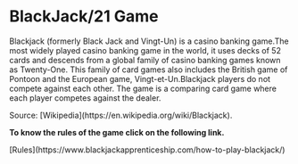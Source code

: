 <h1>BlackJack/21 Game</h1>
<p>Blackjack (formerly Black Jack and Vingt-Un) is a casino banking game.The most widely played casino banking game in the world, it uses decks of 52 cards and descends from a global family of casino banking games known as Twenty-One. This family of card games also includes the British game of Pontoon and the European game, Vingt-et-Un.Blackjack players do not compete against each other. The game is a comparing card game where each player competes against the dealer.<p>
Source: [Wikipedia](https://en.wikipedia.org/wiki/Blackjack).

**To know the rules of the game click on the following link.** 
<p>[Rules](https://www.blackjackapprenticeship.com/how-to-play-blackjack/) 